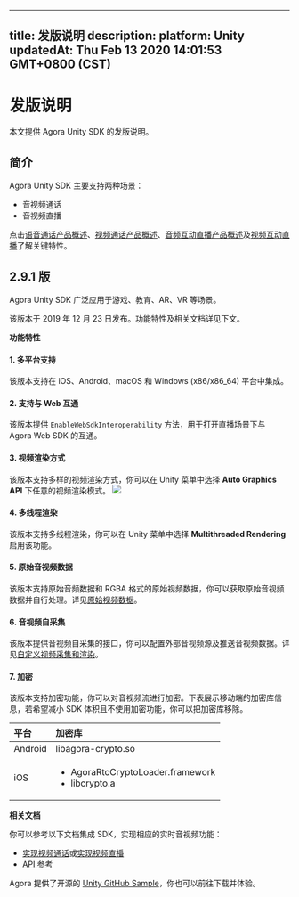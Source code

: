 
---
title: 发版说明
description: 
platform: Unity
updatedAt: Thu Feb 13 2020 14:01:53 GMT+0800 (CST)
---
# 发版说明
本文提供 Agora Unity SDK 的发版说明。

## 简介
 
Agora Unity SDK 主要支持两种场景：
 
- 音视频通话
- 音视频直播
 
点击[语音通话产品概述](../../cn/Interactive%20Broadcast/product_voice.md)、[视频通话产品概述](../../cn/Interactive%20Broadcast/product_video.md)、[音频互动直播产品概述](../../cn/Interactive%20Broadcast/product_live_audio.md)及[视频互动直播](../../cn/Interactive%20Broadcast/product_live.md)了解关键特性。

## **2.9.1 版**

Agora Unity SDK 广泛应用于游戏、教育、AR、VR 等场景。

该版本于 2019 年 12 月 23 日发布。功能特性及相关文档详见下文。

**功能特性**

#### 1. 多平台支持

该版本支持在 iOS、Android、macOS 和 Windows (x86/x86_64) 平台中集成。

#### 2. 支持与 Web 互通

该版本提供 `EnableWebSdkInteroperability` 方法，用于打开直播场景下与 Agora Web SDK 的互通。

#### 3. 视频渲染方式

该版本支持多样的视频渲染方式，你可以在 Unity 菜单中选择 **Auto Graphics API** 下任意的视频渲染模式。
![](https://web-cdn.agora.io/docs-files/1576826628073)

#### 4. 多线程渲染

该版本支持多线程渲染，你可以在 Unity 菜单中选择 **Multithreaded Rendering** 启用该功能。

#### 5. 原始音视频数据

该版本支持原始音频数据和 RGBA 格式的原始视频数据，你可以获取原始音视频数据并自行处理。详见[原始视频数据](../../cn/Interactive%20Broadcast/raw_data_video_unity.md)。

#### 6. 音视频自采集

该版本提供音视频自采集的接口，你可以配置外部音视频源及推送音视频数据。详见[自定义视频采集和渲染](../../cn/Interactive%20Broadcast/custom_video_unity.md)。

#### 7. 加密

该版本支持加密功能，你可以对音视频流进行加密。下表展示移动端的加密库信息，若希望减小 SDK 体积且不使用加密功能，你可以把加密库移除。

   | 平台    | 加密库                                     |
   | :------ | :----------------------------------------- |
   | Android | libagora-crypto.so                         |
   | iOS     | <ul><li>AgoraRtcCryptoLoader.framework <li>libcrypto.a</li></ul> |

**相关文档**

你可以参考以下文档集成 SDK，实现相应的实时音视频功能：

- [实现视频通话](https://docs.agora.io/cn/Video/start_call_unity?platform=Unity)或[实现视频直播](https://docs.agora.io/cn/Interactive%20Broadcast/start_live_unity?platform=Unity)
- [API 参考](https://docs.agora.io/cn/Interactive%20Broadcast/API%20Reference/unity/index.html)

Agora 提供了开源的 [Unity GitHub Sample](https://github.com/AgoraIO/Agora-Unity-Quickstart/tree/master/video/Hello-Video-Unity-Agora)，你也可以前往下载并体验。
